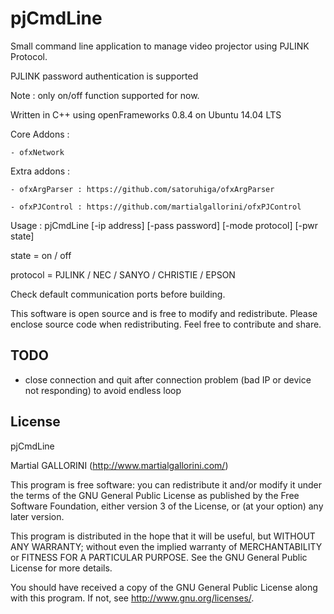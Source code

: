 pjCmdLine
==========

Small command line application to manage video projector using PJLINK Protocol. 

PJLINK password authentication is supported

Note : only on/off function supported for now.

Written in C++ using openFrameworks 0.8.4 on Ubuntu 14.04 LTS

Core Addons : 

	- ofxNetwork

Extra addons :
	
	- ofxArgParser : https://github.com/satoruhiga/ofxArgParser
	
	- ofxPJControl : https://github.com/martialgallorini/ofxPJControl

Usage : 
pjCmdLine [-ip address] [-pass password] [-mode protocol] [-pwr state]

state = on / off

protocol = PJLINK / NEC / SANYO / CHRISTIE / EPSON

Check default communication ports before building.

This software is open source and is free to modify and redistribute.
Please enclose source code when redistributing.
Feel free to contribute and share.

TODO
-------

- close connection and quit after connection problem (bad IP or device not responding) to avoid endless loop


License
-------

pjCmdLine

Martial GALLORINI (http://www.martialgallorini.com/)

This program is free software: you can redistribute it and/or modify
it under the terms of the GNU General Public License as published by
the Free Software Foundation, either version 3 of the License, or
(at your option) any later version.

This program is distributed in the hope that it will be useful,
but WITHOUT ANY WARRANTY; without even the implied warranty of
MERCHANTABILITY or FITNESS FOR A PARTICULAR PURPOSE. See the
GNU General Public License for more details.

You should have received a copy of the GNU General Public License 
along with this program.  If not, see <http://www.gnu.org/licenses/>.
